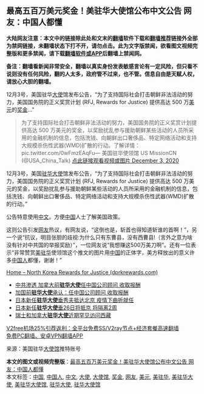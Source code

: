  <h2>最高五百万美元奖金！美驻华大使馆公布中文公告 网友：中国人都懂</h2> <p class="notice"><b>大陆网友注意：本文中的链接除此处和文末的<a href="https://github.com/bannedbook/fanqiang" >翻墙</a>软件下载和<a href="https://github.com/killgcd/justmysocks/blob/master/README.md">翻墙推荐</a>链接外全部为禁网链接，未翻墙状态下打不开，请勿点击。此为文字版禁闻，欲看图文视频完整版和更多禁闻，请下载<a href="https://github.com/bannedbook/fanqiang">翻墙软件或APP</a>后翻墙上禁闻网。</p><p>备注：翻墙看新闻非常安全，翻墙以真实身份发表敏感言论有一定风险，但只看不说则没有任何风险，翻的人太多，政府管不过来，也不管。信息自由是天赋人权，请放心大胆的翻墙。</b></p>  <div class="entry"> <p id="summary">12月3号，美国驻华<a href="https://www.bannedbook.org/bnews/tag/%E5%A4%A7%E4%BD%BF/" class="st_tag internal_tag" rel="tag" title="标签 大使 下的日志">大使</a>馆发布公告，“为了支持国际社会打击朝鲜非法活动的努力，美国国务院的正义奖赏计划 (RFJ, Rewards for Justice) 提供高达 500 万<a href="https://www.bannedbook.org/bnews/tag/%e7%be%8e%e5%85%83/" class="st_tag internal_tag" rel="tag" title="标签 美元 下的日志">美元</a>的<a href="https://www.bannedbook.org/bnews/tag/%E5%A5%96%E9%87%91/" class="st_tag internal_tag" rel="tag" title="标签 奖金 下的日志">奖金</a>&#8230;&#8221;</p> <blockquote><p>为了支持国际社会打击朝鲜非法活动的努力，美国国务院的正义奖赏计划提供高达 500 万美元的奖金，以奖励扰乱参与援助朝鲜某些活动的人员所采用的金融机制的信息，包括洗钱、向朝鲜出口奢侈品、特定网络活动和支持大规模杀伤性武器(WMD)扩散的行动。了解详情：pic.twitter.com/0wFmzEAqFu— 美国驻华使领馆 US MissionCN (@USA_China_Talk) <a href="https://twitter.com/USA_China_Talk/status/1334430943998844929?ref_src=twsrc%5Etfw">点此链接观看视频或图片 December 3, 2020</a></p> </blockquote> <p>12月3号，美国<a href="https://www.bannedbook.org/bnews/tag/%e9%a9%bb%e5%8d%8e%e5%a4%a7%e4%bd%bf/" class="st_tag internal_tag" rel="tag" title="标签 驻华大使 下的日志">驻华大使</a>馆发布公告，“为了支持国际社会打击朝鲜非法活动的努力，美国国务院的正义奖赏计划 (RFJ, Rewards for Justice) 提供高达 500 万美元的奖金，以奖励扰乱参与援助朝鲜某些活动的人员所采用的金融机制的信息，包括洗钱、向朝鲜出口奢侈品、特定网络活动和支持大规模杀伤性武器(WMD)扩散的行动。”</p> <p>公告特意使用<a href="https://www.bannedbook.org/bnews/tag/%e4%b8%ad%e6%96%87/" class="st_tag internal_tag" rel="tag" title="标签 中文 下的日志">中文</a>。方便<span class='wp_keywordlink_affiliate'><a href="https://www.bannedbook.org/" title="中国" target="_blank">中国</a></span>人士了解美国政策。</p>  <p>这则公告引发<a href="https://www.bannedbook.org/bnews/tag/%e7%bd%91%e5%8f%8b/" class="st_tag internal_tag" rel="tag" title="标签 网友 下的日志">网友</a>热议，有网友说，“这倒也是，斩首也得知道斩谁的首啊！”，另一个说“抗议，明目张胆的歧视:为什么只有东曹县，没有西曹县!（言外之意为啥没有针对中共国的举报奖励）”，一位网友说“我想赚这500万美刀啊”。还有一位表示“非常赞赏<a href="https://www.bannedbook.org/bnews/tag/%E7%BE%8E%E9%A9%BB%E5%8D%8E/" class="st_tag internal_tag" rel="tag" title="标签 美驻华 下的日志">美驻华</a>使领馆这个推文的图片用<a href="https://www.bannedbook.org/bnews/tag/%E4%B8%AD%E5%9B%BD/" class="st_tag internal_tag" rel="tag" title="标签 中国 下的日志">中国</a>的正体字，美方释放出的意义许多<a href="https://www.bannedbook.org/bnews/tag/%e4%b8%ad%e5%9b%bd%e4%ba%ba/" class="st_tag internal_tag" rel="tag" title="标签 中国人 下的日志">中国人</a>都懂，谢谢！”</p> <p><a href="https://dprkrewards.com/2020/1205/1530840.html=zh-hans">Home &#8211; North Korea Rewards for Justice (dprkrewards.com)</a></p>  <ul class='op-related-articles' title='相关阅读'> <li><a href='https://www.bannedbook.org/bnews/worldnews/20201127/1438215.html' target='_blank'>中共渗透 加拿大前<b>驻华大使</b>任中国公司顾问 收取报酬</a></li> <li><a href='https://www.bannedbook.org/bnews/cnnews/20201127/1438126.html' target='_blank'>加国前<b>驻华大使</b>承认：任中国公司顾问 收取报酬</a></li> <li><a href='https://www.bannedbook.org/bnews/headline/20201126/1437515.html' target='_blank'>日本新任<b>驻华大使</b>垂秀夫抵达北京 疫情下曲折就任</a></li> <li><a href='https://www.bannedbook.org/bnews/baitai/20201126/1437368.html' target='_blank'>日本新任<b>驻华大使</b>垂26日将抵京 将隔离2周</a></li> <li><a href='https://www.bannedbook.org/bnews/headline/20201113/1430144.html' target='_blank'>瑞士和加拿大<b>驻华大使</b>近期罕见访问西藏</a></li> </ul> <p class="texttj"> <a href="https://www.bannedbook.org/forum23/topic22702.html" target="_blank">V2free机场25%引荐返利：全平台免费SS/V2ray节点+经济套餐高速翻墙</a><br/> <a href="https://github.com/bannedbook/fanqiang/wiki/%E7%A6%81%E9%97%BB%E7%BD%91%E5%AE%89%E5%8D%93%E7%BF%BB%E5%A2%99%E6%96%B0%E9%97%BBAPP" target="_blank">免费PC翻墙、安卓VPN翻墙APP</a></p><p> 来源：美国驻华<a href="https://www.bannedbook.org/bnews/tag/%E5%A4%A7%E4%BD%BF%E9%A6%86/" class="st_tag internal_tag" rel="tag" title="标签 大使馆 下的日志">大使馆</a>推特账号 </p><a name='sharetosocial'></a>       <div><b>本文的图文或视频完整版</b>：<a href='https://www.bannedbook.org/bnews/cnnews/20201205/1442579.html'>最高五百万美元奖金！美驻华大使馆公布中文公告 网友：中国人都懂</a></div>  </div><!--END ENTRY--> <div class="postfooter"> <div>本文标签：<a href="https://www.bannedbook.org/bnews/tag/%E4%B8%AD%E5%9B%BD/" rel="tag">中国</a>, <a href="https://www.bannedbook.org/bnews/tag/%e4%b8%ad%e5%9b%bd%e4%ba%ba/" rel="tag">中国人</a>, <a href="https://www.bannedbook.org/bnews/tag/%e4%b8%ad%e6%96%87/" rel="tag">中文</a>, <a href="https://www.bannedbook.org/bnews/tag/%E5%A4%A7%E4%BD%BF/" rel="tag">大使</a>, <a href="https://www.bannedbook.org/bnews/tag/%E5%A4%A7%E4%BD%BF%E9%A6%86/" rel="tag">大使馆</a>, <a href="https://www.bannedbook.org/bnews/tag/%E5%A5%96%E9%87%91/" rel="tag">奖金</a>, <a href="https://www.bannedbook.org/bnews/tag/%e7%bd%91%e5%8f%8b/" rel="tag">网友</a>, <a href="https://www.bannedbook.org/bnews/tag/%e7%be%8e%e5%85%83/" rel="tag">美元</a>, <a href="https://www.bannedbook.org/bnews/tag/%E7%BE%8E%E9%A9%BB%E5%8D%8E/" rel="tag">美驻华</a>, <a href="https://www.bannedbook.org/bnews/tag/%E7%BE%8E%E9%A9%BB%E5%8D%8E%E5%A4%A7%E4%BD%BF/" rel="tag">美驻华大使</a>, <a href="https://www.bannedbook.org/bnews/tag/%E7%BE%8E%E9%A9%BB%E5%8D%8E%E5%A4%A7%E4%BD%BF%E9%A6%86/" rel="tag">美驻华大使馆</a>, <a href="https://www.bannedbook.org/bnews/tag/%e9%a9%bb%e5%8d%8e%e5%a4%a7%e4%bd%bf/" rel="tag">驻华大使</a>, <a href="https://www.bannedbook.org/bnews/tag/%E9%A9%BB%E5%8D%8E%E5%A4%A7%E4%BD%BF%E9%A6%86/" rel="tag">驻华大使馆</a></div>  </div><!--END POSTFOOTER--> 